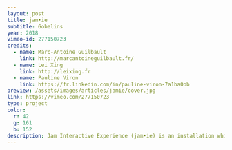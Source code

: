 ```yaml
---
layout: post
title: jam•ie
subtitle: Gobelins
year: 2018
vimeo-id: 277150723
credits:
  - name: Marc-Antoine Guilbault
    link: http://marcantoineguilbault.fr/
  - name: Lei Xing
    link: http://leixing.fr
  - name: Pauline Viron
    link: https://fr.linkedin.com/in/pauline-viron-7a1ba0bb
preview: /assets/images/articles/jamie/cover.jpg
link: https://vimeo.com/277150723
type: project
color:
  r: 42
  g: 161
  b: 152
description: Jam Interactive Experience (jam•ie) is an installation which gives anyone the opportunity to make harmonic music. For neophytes to musicians, everyone can experiment in this jam with intuitive and innovative instruments. The installation has been and will continue to be exposed in Paris.
---
```

